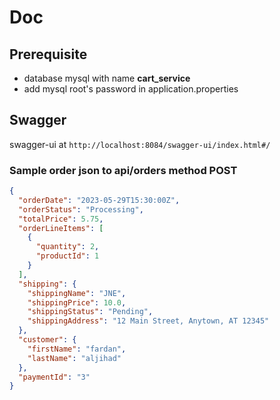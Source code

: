 # Doc

## Prerequisite

- database mysql with name **cart_service**
- add mysql root's password in application.properties

## Swagger

swagger-ui at `http://localhost:8084/swagger-ui/index.html#/`

### Sample order json to **api/orders** method POST

```json
{
  "orderDate": "2023-05-29T15:30:00Z",
  "orderStatus": "Processing",
  "totalPrice": 5.75,
  "orderLineItems": [
    {
      "quantity": 2,
      "productId": 1
    }
  ],
  "shipping": {
    "shippingName": "JNE",
    "shippingPrice": 10.0,
    "shippingStatus": "Pending",
    "shippingAddress": "12 Main Street, Anytown, AT 12345"
  },
  "customer": {
    "firstName": "fardan",
    "lastName": "aljihad"
  },
  "paymentId": "3"
}
```
